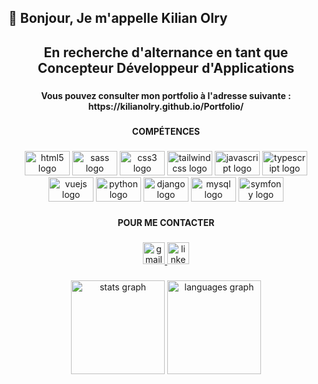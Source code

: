 <h2 align="left">👋 Bonjour, Je m'appelle Kilian Olry</h2>

###

<h2 align="center">En recherche d'alternance en tant que Concepteur Développeur d'Applications</h2>

###

<h4 align="center">Vous pouvez consulter mon portfolio à l'adresse suivante : https://kilianolry.github.io/Portfolio/</h4>

###

<h4 align="center">COMPÉTENCES</h4>

###

<div align="center">
<img src="https://cdn.jsdelivr.net/gh/devicons/devicon/icons/html5/html5-original.svg" height="39" width="72" alt="html5 logo"  />
  <img src="https://cdn.jsdelivr.net/gh/devicons/devicon/icons/sass/sass-original.svg" height="39" width="72" alt="sass logo"  />
  <img src="https://cdn.jsdelivr.net/gh/devicons/devicon/icons/css3/css3-original.svg" height="39" width="72" alt="css3 logo"  />
  <img src="https://cdn.jsdelivr.net/gh/devicons/devicon/icons/tailwindcss/tailwindcss-plain.svg" height="39" width="72" alt="tailwindcss logo"  />
  <img src="https://cdn.jsdelivr.net/gh/devicons/devicon/icons/javascript/javascript-original.svg" height="39" width="72" alt="javascript logo"  />
  <img src="https://cdn.jsdelivr.net/gh/devicons/devicon/icons/typescript/typescript-plain.svg" height="39" width="72" alt="typescript logo"  />
  <img src="https://cdn.jsdelivr.net/gh/devicons/devicon/icons/vuejs/vuejs-original.svg" height="39" width="72" alt="vuejs logo"  />
  <img src="https://cdn.jsdelivr.net/gh/devicons/devicon/icons/python/python-original.svg" height="39" width="72" alt="python logo"  />
  <img src="https://cdn.jsdelivr.net/gh/devicons/devicon/icons/django/django-plain.svg" height="39" width="72" alt="django logo"  />
  <img src="https://cdn.jsdelivr.net/gh/devicons/devicon/icons/mysql/mysql-original-wordmark.svg" height="39" width="72" alt="mysql logo"  />
  <img src="https://cdn.jsdelivr.net/gh/devicons/devicon/icons/symfony/symfony-original.svg" height="39" width="72" alt="symfony logo"  />
</div>

###

<h4 align="center">POUR ME CONTACTER</h4>

###

<div align="center">
  <a href="mailto:kilian.olry@gmail.com" target="_blank">
    <img src="https://img.shields.io/static/v1?message=Gmail&logo=gmail&label=&color=D14836&logoColor=white&labelColor=&style=for-the-badge" height="35" alt="gmail logo"  />
  </a>
  <a href="https://www.linkedin.com/in/kilian-olry-58038b1a6/" target="_blank">
    <img src="https://img.shields.io/static/v1?message=LinkedIn&logo=linkedin&label=&color=0077B5&logoColor=white&labelColor=&style=for-the-badge" height="35" alt="linkedin logo"  />
  </a>
</div>

###

<div align="center">
  <img src="https://github-readme-stats.vercel.app/api?hide_title=false&hide_rank=false&show_icons=true&include_all_commits=true&count_private=true&disable_animations=false&theme=codeSTACKr&locale=fr&hide_border=false&username=KilianOlry" height="150" alt="stats graph"  />
  <img src="https://github-readme-stats.vercel.app/api/top-langs?locale=fr&hide_title=false&layout=compact&card_width=320&langs_count=5&theme=codeSTACKr&hide_border=false&username=KilianOlry" height="150" alt="languages graph"  />
</div>

###
